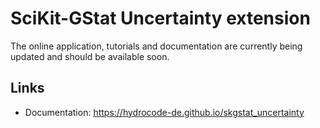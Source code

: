 # SciKit-GStat Uncertainty extension

The online application, tutorials and documentation are currently being updated
and should be available soon.

## Links

* Documentation: https://hydrocode-de.github.io/skgstat_uncertainty


